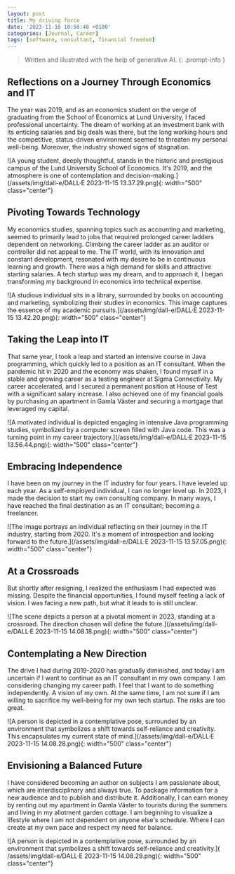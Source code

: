 ```yaml
---
layout: post
title: My driving force
date: '2023-11-16 10:50:48 +0100'
categories: [Journal, Career]
tags: [software, consultant, financial freedom]
---
```


> Written and illustrated with the help of generative AI.
{: .prompt-info }

## Reflections on a Journey Through Economics and IT

The year was 2019, and as an economics student on the verge of graduating from the School of Economics at Lund University, I faced professional uncertainty. The dream of working at an investment bank with its enticing salaries and big deals was there, but the long working hours and the competitive, status-driven environment seemed to threaten my personal well-being. Moreover, the industry showed signs of stagnation.

![A young student, deeply thoughtful, stands in the historic and prestigious campus of the Lund University School of Economics. It's 2019, and the atmosphere is one of contemplation and decision-making.](/assets/img/dall-e/DALL·E 2023-11-15 13.37.29.png){: width="500" class="center"}

## Pivoting Towards Technology

My economics studies, spanning topics such as accounting and marketing, seemed to primarily lead to jobs that required prolonged career ladders dependent on networking. Climbing the career ladder as an auditor or controller did not appeal to me. The IT world, with its innovation and constant development, resonated with my desire to be in continuous learning and growth. There was a high demand for skills and attractive starting salaries. A tech startup was my dream, and to approach it, I began transforming my background in economics into technical expertise.

![A studious individual sits in a library, surrounded by books on accounting and marketing, symbolizing their studies in economics. This image captures the essence of my academic pursuits.](/assets/img/dall-e/DALL·E 2023-11-15 13.42.20.png){: width="500" class="center"}

## Taking the Leap into IT

That same year, I took a leap and started an intensive course in Java programming, which quickly led to a position as an IT consultant. When the pandemic hit in 2020 and the economy was shaken, I found myself in a stable and growing career as a testing engineer at Sigma Connectivity. My career accelerated, and I secured a permanent position at House of Test with a significant salary increase. I also achieved one of my financial goals by purchasing an apartment in Gamla Väster and securing a mortgage that leveraged my capital.

![A motivated individual is depicted engaging in intensive Java programming studies, symbolized by a computer screen filled with Java code. This was a turning point in my career trajectory.](/assets/img/dall-e/DALL·E 2023-11-15 13.56.44.png){: width="500" class="center"}

## Embracing Independence

I have been on my journey in the IT industry for four years. I have leveled up each year. As a self-employed individual, I can no longer level up. In 2023, I made the decision to start my own consulting company. In many ways, I have reached the final destination as an IT consultant; becoming a freelancer.

![The image portrays an individual reflecting on their journey in the IT industry, starting from 2020. It's a moment of introspection and looking forward to the future.](/assets/img/dall-e/DALL·E 2023-11-15 13.57.05.png){: width="500" class="center"}

## At a Crossroads

But shortly after resigning, I realized the enthusiasm I had expected was missing. Despite the financial opportunities, I found myself feeling a lack of vision. I was facing a new path, but what it leads to is still unclear.

![The scene depicts a person at a pivotal moment in 2023, standing at a crossroad. The direction chosen will define the future.](/assets/img/dall-e/DALL·E 2023-11-15 14.08.18.png){: width="500" class="center"}

## Contemplating a New Direction

The drive I had during 2019-2020 has gradually diminished, and today I am uncertain if I want to continue as an IT consultant in my own company. I am considering changing my career path. I feel that I want to do something independently. A vision of my own. At the same time, I am not sure if I am willing to sacrifice my well-being for my own tech startup. The risks are too great.

![A person is depicted in a contemplative pose, surrounded by an environment that symbolizes a shift towards self-reliance and creativity. This encapsulates my current state of mind.](/assets/img/dall-e/DALL·E 2023-11-15 14.08.28.png){: width="500" class="center"}

## Envisioning a Balanced Future

I have considered becoming an author on subjects I am passionate about, which are interdisciplinary and always true. To package information for a new audience and to
publish and distribute it. Additionally, I can earn money by renting out my apartment in Gamla Väster to tourists during the summers and living in my allotment garden cottage. I am beginning to visualize a lifestyle where I am not dependent on anyone else's schedule. Where I can create at my own pace and respect my need for balance.

![A person is depicted in a contemplative pose, surrounded by an environment that symbolizes a shift towards self-reliance and creativity.](
    /assets/img/dall-e/DALL·E 2023-11-15 14.08.29.png){: width="500" class="center"}
